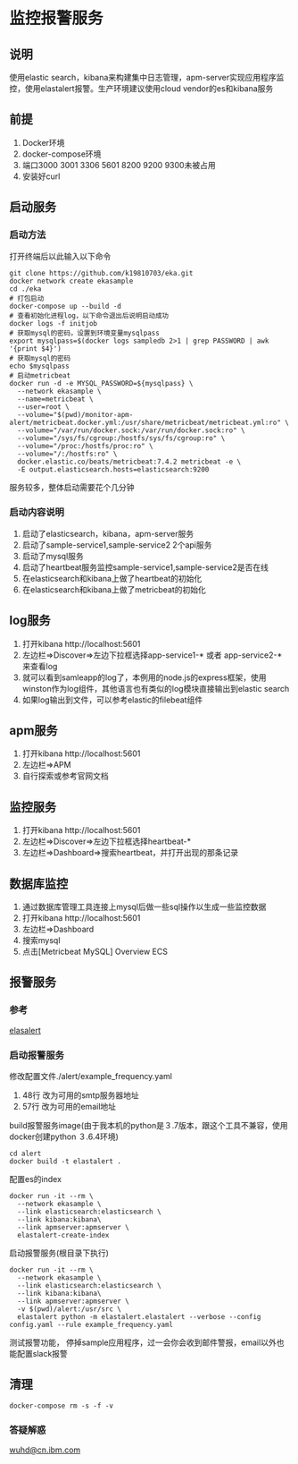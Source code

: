 # 监控报警服务

##  说明
使用elastic search，kibana来构建集中日志管理，apm-server实现应用程序监控，使用elastalert报警。生产环境建议使用cloud vendor的es和kibana服务

##  前提
1.  Docker环境
2.  docker-compose环境
3.  端口3000 3001 3306 5601 8200 9200 9300未被占用
4.  安装好curl

##  启动服务

### 启动方法
打开终端后以此输入以下命令
```Shell
git clone https://github.com/k19810703/eka.git
docker network create ekasample
cd ./eka
# 打包启动
docker-compose up --build -d
# 查看初始化进程log，以下命令退出后说明启动成功
docker logs -f initjob
# 获取mysql的密码，设置到环境变量mysqlpass
export mysqlpass=$(docker logs sampledb 2>1 | grep PASSWORD | awk '{print $4}')
# 获取mysql的密码
echo $mysqlpass
# 启动metricbeat
docker run -d -e MYSQL_PASSWORD=${mysqlpass} \
  --network ekasample \
  --name=metricbeat \
  --user=root \
  --volume="$(pwd)/monitor-apm-alert/metricbeat.docker.yml:/usr/share/metricbeat/metricbeat.yml:ro" \
  --volume="/var/run/docker.sock:/var/run/docker.sock:ro" \
  --volume="/sys/fs/cgroup:/hostfs/sys/fs/cgroup:ro" \
  --volume="/proc:/hostfs/proc:ro" \
  --volume="/:/hostfs:ro" \
  docker.elastic.co/beats/metricbeat:7.4.2 metricbeat -e \
  -E output.elasticsearch.hosts=elasticsearch:9200
```

服务较多，整体启动需要花个几分钟

### 启动内容说明
1.  启动了elasticsearch，kibana，apm-server服务
2.  启动了sample-service1,sample-service2 2个api服务
3.  启动了mysql服务
4.  启动了heartbeat服务监控sample-service1,sample-service2是否在线
5.  在elasticsearch和kibana上做了heartbeat的初始化
6.  在elasticsearch和kibana上做了metricbeat的初始化

## log服务
1.  打开kibana http://localhost:5601
2.  左边栏=>Discover=>左边下拉框选择app-service1-* 或者 app-service2-* 来查看log
4.  就可以看到samleapp的log了，本例用的node.js的express框架，使用winston作为log组件，其他语言也有类似的log模块直接输出到elastic search
5.  如果log输出到文件，可以参考elastic的filebeat组件

##  apm服务
1.  打开kibana http://localhost:5601
2.  左边栏=>APM
3.  自行探索或参考官网文档

## 监控服务
1.  打开kibana http://localhost:5601
2.  左边栏=>Discover=>左边下拉框选择heartbeat-*
3.  左边栏=>Dashboard=>搜索heartbeat，并打开出现的那条记录

##  数据库监控
1.  通过数据库管理工具连接上mysql后做一些sql操作以生成一些监控数据
2.  打开kibana http://localhost:5601
3.  左边栏=>Dashboard
4.  搜索mysql
5.  点击[Metricbeat MySQL] Overview ECS


##  报警服务

### 参考
[elasalert](https://elastalert.readthedocs.io/en/latest/running_elastalert.html)

### 启动报警服务
修改配置文件./alert/example_frequency.yaml
1.  48行 改为可用的smtp服务器地址
2.  57行 改为可用的email地址

build报警服务image(由于我本机的python是３.7版本，跟这个工具不兼容，使用docker创建python ３.6.4环境)
```SHELL
cd alert
docker build -t elastalert .
```

配置es的index
```SHELL
docker run -it --rm \
  --network ekasample \
  --link elasticsearch:elasticsearch \
  --link kibana:kibana\
  --link apmserver:apmserver \
  elastalert-create-index
```

启动报警服务(根目录下执行)
```SHELL
docker run -it --rm \
  --network ekasample \
  --link elasticsearch:elasticsearch \
  --link kibana:kibana\
  --link apmserver:apmserver \
  -v $(pwd)/alert:/usr/src \
  elastalert python -m elastalert.elastalert --verbose --config config.yaml --rule example_frequency.yaml 
```

测试报警功能， 停掉sample应用程序，过一会你会收到邮件警报，email以外也能配置slack报警

##  清理
```SHELL
docker-compose rm -s -f -v
```

### 答疑解惑
wuhd@cn.ibm.com
